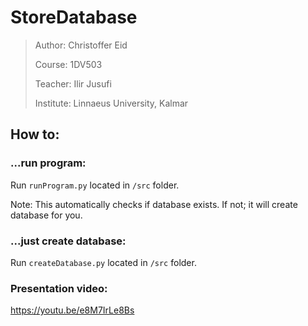 # StoreDatabase

> Author: Christoffer Eid
>
> Course: 1DV503
>
> Teacher: Ilir Jusufi
>
> Institute: Linnaeus University, Kalmar

## How to:
### ...run program:
Run `runProgram.py` located in `/src` folder.

Note: This automatically checks if database exists. If not; it will create database for you. 

### ...just create database:
Run `createDatabase.py` located in `/src` folder.

### Presentation video:
https://youtu.be/e8M7IrLe8Bs
